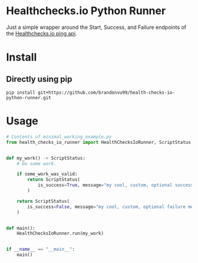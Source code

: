 # Healthchecks.io Python Runner

Just a simple wrapper around the Start, Success, and Failure endpoints of the [Healthchecks.io ping api](https://healthchecks.io/docs/http_api/).

# Install
## Directly using pip
```
pip install git+https://github.com/brandonvu99/health-checks-io-python-runner.git
```

# Usage
```python
# Contents of minimal_working_example.py
from health_checks_io_runner import HealthChecksIoRunner, ScriptStatus


def my_work() -> ScriptStatus:
    # Do some work.

    if some_work_was_valid:
        return ScriptStatus(
            is_success=True, message="my cool, custom, optional success message"
        )

    return ScriptStatus(
        is_success=False, message="my cool, custom, optional failure message"
    )


def main():
    HealthChecksIoRunner.run(my_work)


if __name__ == "__main__":
    main()

```
